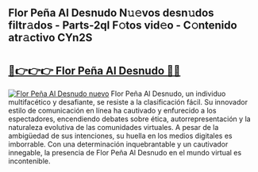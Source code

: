 ## Flor Peña Al Desnudo N𝚞𝚎vos desn𝚞dos filtr𝚊dos - Parts-2qI F𝚘tos vid𝚎o - C𝚘ntenido atr𝚊ctivo CYn2S

# <h2><a href="http://mb2wvk.tromn.icu/?c=Flor+Pe%c3%b1a+Al+Desnudo">🔗👉👉👉 Flor Peña Al Desnudo 🔗🔗</a></h2>

[![Flor Peña Al Desnudo nuevo](https://i.imgur.com/pEAQMta.gif)](http://mb2wvk.tromn.icu/?c=Flor+Pe%c3%b1a+Al+Desnudo)
Flor Peña Al Desnudo, un individuo multifacético y desafiante, se resiste a la clasificación fácil. Su innovador estilo de comunicación en línea ha cautivado y enfurecido a los espectadores, encendiendo debates sobre ética, autorrepresentación y la naturaleza evolutiva de las comunidades virtuales. A pesar de la ambigüedad de sus intenciones, su huella en los medios digitales es imborrable. Con una determinación inquebrantable y un cautivador innegable, la presencia de Flor Peña Al Desnudo en el mundo virtual es incontenible.
